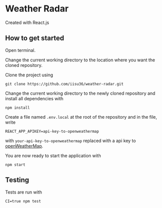 # Weather Radar

Created with React.js

## How to get started

Open terminal.

Change the current working directory to the location where you want the cloned repository.

Clone the project using

```
git clone https://github.com/iisu36/weather-radar.git
```

Change the current working directory to the newly cloned repository and install all dependencies with

```
npm install
```

Create a file named `.env.local` at the root of the repository and in the file, write

```
REACT_APP_APIKEY=api-key-to-openweathermap
```

with `your-api-key-to-openweathermap` replaced with a api key to [openWeatherMap](https://openweathermap.org).

You are now ready to start the application with

```
npm start
```

## Testing

Tests are run with

```
CI=true npm test
```
